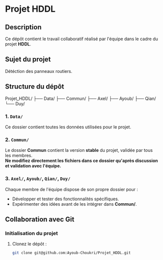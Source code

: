 # Projet HDDL

## Description
Ce dépôt contient le travail collaboratif réalisé par l'équipe dans le cadre du projet **HDDL**.

## Sujet du projet
Détéction des panneaux routiers.
## Structure du dépôt


Projet_HDDL/
├── Data/
├── Commun/
├── Axel/
├── Ayoub/
├── Qian/
└── Duy/


### 1. `Data/`
Ce dossier contient toutes les données utilisées pour le projet.  

### 2. `Commun/`
Le dossier **Commun** contient la version **stable** du projet, validée par tous les membres.  
**Ne modifiez directement les fichiers dans ce dossier qu'après discussion et validation avec l'équipe.**

### 3. `Axel/`, `Ayoub/`, `Qian/`, `Duy/`
Chaque membre de l'équipe dispose de son propre dossier pour :
- Développer et tester des fonctionnalités spécifiques.
- Expérimenter des idées avant de les intégrer dans **Commun/**.


## Collaboration avec Git

### Initialisation du projet
1. Clonez le dépôt :
   ```bash
   git clone git@github.com:Ayoub-Choukri/Projet_HDDL.git
